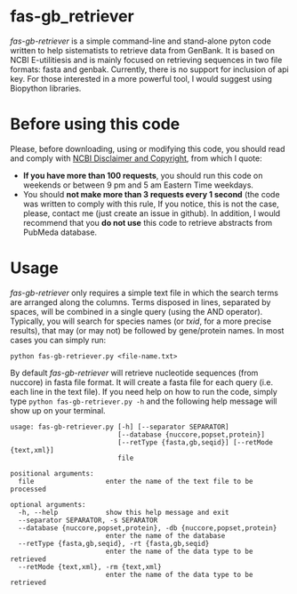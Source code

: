 # fas-gb_retriever

*fas-gb-retriever* is a simple command-line and stand-alone pyton code written to help sistematists to retrieve data from GenBank. It is based on NCBI E-utilitiesis and is mainly focused on retrieving sequences in two file formats: fasta and genbak. Currently, there is no support for inclusion of api key. For those interested in a more powerful tool, I would suggest using Biopython libraries.

# Before using this code

Please, before downloading, using or modifying this code, you should read and comply with [NCBI Disclaimer and Copyright](https://www.ncbi.nlm.nih.gov/home/about/policies/), from which I quote:
  * **If you have more than 100 requests**, you should run this code on weekends or between 9 pm and 5 am Eastern Time weekdays.
  * You should **not make more than 3 requests every 1 second** (the code was written to comply with this rule, If you notice, this is not the case, please, contact me (just create an issue in github).
In addition, I would recommend that you **do not use** this code to retrieve abstracts from PubMeda database.

# Usage
*fas-gb-retriever* only requires a simple text file in which the search terms are arranged along the columns. Terms disposed in lines, separated by spaces, will be combined in a single query (using the AND operator). Typically, you will search for species names (or *txid*, for a more precise results), that may (or may not) be followed by gene/protein names.
In most cases you can simply run:

```
python fas-gb-retriever.py <file-name.txt>
```

By default *fas-gb-retriever* will retrieve nucleotide sequences (from nuccore) in fasta file format. It will create a fasta file for each query (i.e. each line in the text file).
If you need help on how to run the code, simply type `python fas-gb-retriever.py -h` and the following help message will show up on your terminal.

```
usage: fas-gb-retriever.py [-h] [--separator SEPARATOR]
                           [--database {nuccore,popset,protein}]
                           [--retType {fasta,gb,seqid}] [--retMode {text,xml}]
                           file

positional arguments:
  file                  enter the name of the text file to be processed

optional arguments:
  -h, --help            show this help message and exit
  --separator SEPARATOR, -s SEPARATOR
  --database {nuccore,popset,protein}, -db {nuccore,popset,protein}
                        enter the name of the database
  --retType {fasta,gb,seqid}, -rt {fasta,gb,seqid}
                        enter the name of the data type to be retrieved
  --retMode {text,xml}, -rm {text,xml}
                        enter the name of the data type to be retrieved

```
